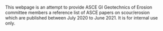 This webpage is an attempt to provide ASCE GI Geotechnics of Erosion committee members a reference list of ASCE papers on scour/erosion which are published between July 2020 to June 2021. It is for internal use only. 
